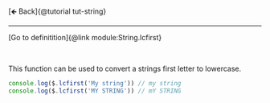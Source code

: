 [🡸 Back]{@tutorial tut-string}
___

[Go to definitition]{@link module:String.lcfirst}

&nbsp;

This function can be used to convert a strings first letter to lowercase.

```js
console.log($.lcfirst('My string')) // my string
console.log($.lcfirst('MY STRING')) // mY STRING
```
